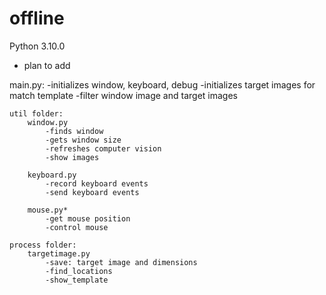 # offline
 Python 3.10.0

* plan to add

main.py:
    -initializes window, keyboard, debug
    -initializes target images for match template
    -filter window image and target images

    util folder:
        window.py
            -finds window
            -gets window size
            -refreshes computer vision
            -show images
        
        keyboard.py 
            -record keyboard events
            -send keyboard events

        mouse.py*
            -get mouse position
            -control mouse

    process folder:
        targetimage.py
            -save: target image and dimensions
            -find_locations
            -show_template


